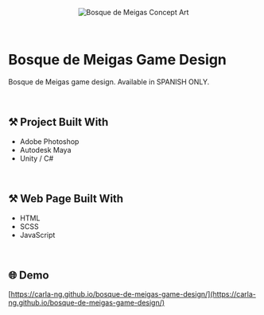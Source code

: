 <p align="center">
  <img src="https://github.com/carla-ng/bosque-de-meigas-game-design/blob/main/images/conceptArt_juego02.jpg" alt="Bosque de Meigas Concept Art">
</p>

<br>

# Bosque de Meigas Game Design
Bosque de Meigas game design.
Available in SPANISH ONLY.

<br>

## :hammer_and_pick: Project Built With
* Adobe Photoshop
* Autodesk Maya
* Unity / C#

<br>

## :hammer_and_pick: Web Page Built With
* HTML
* SCSS
* JavaScript

<br>

## :globe_with_meridians: Demo
[https://carla-ng.github.io/bosque-de-meigas-game-design/](https://carla-ng.github.io/bosque-de-meigas-game-design/)

<br>
